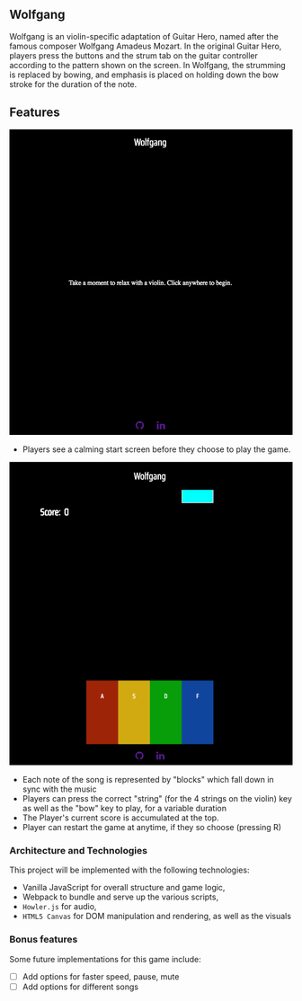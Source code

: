 ## Wolfgang

Wolfgang is an violin-specific adaptation of Guitar Hero, named after the famous composer Wolfgang Amadeus Mozart. In the original Guitar Hero, players press the buttons and the strum tab on the guitar controller according to the pattern shown on the screen. In Wolfgang, the strumming is replaced by bowing, and emphasis is placed on holding down the bow stroke for the duration of the note.

## Features
![Start Screen][start]

- Players see a calming start screen before they choose to play the game.

![In Game][game]

- Each note of the song is represented by "blocks" which fall down in sync with the music
- Players can press the correct "string" (for the 4 strings on the violin) key as well as the "bow" key to play, for a variable duration
- The Player's current score is accumulated at the top.
- Player can restart the game at anytime, if they so choose (pressing R)

### Architecture and Technologies

This project will be implemented with the following technologies:

- Vanilla JavaScript for overall structure and game logic,
- Webpack to bundle and serve up the various scripts,
- `Howler.js` for audio,
- `HTML5 Canvas` for DOM manipulation and rendering, as well as the visuals

### Bonus features

Some future implementations for this game include:

- [ ] Add options for faster speed, pause, mute
- [ ] Add options for different songs

[start]: ./docs/start.png
[game]: ./docs/game.png
